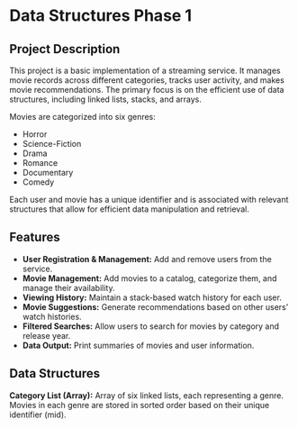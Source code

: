# Data Structures Phase 1

## Project Description

This project is a basic implementation of a streaming service. It manages movie records across different categories, tracks user activity, and makes movie recommendations. The primary 
focus is on the efficient use of data structures, including linked lists, stacks, and arrays.

Movies are categorized into six genres:
- Horror
- Science-Fiction
- Drama
- Romance
- Documentary
- Comedy
  
Each user and movie has a unique identifier and is associated with relevant structures that allow for efficient data manipulation and retrieval.

## Features

- **User Registration & Management:** Add and remove users from the service.
- **Movie Management:** Add movies to a catalog, categorize them, and manage their availability.
- **Viewing History:** Maintain a stack-based watch history for each user.
- **Movie Suggestions:** Generate recommendations based on other users’ watch histories.
- **Filtered Searches:** Allow users to search for movies by category and release year.
- **Data Output:** Print summaries of movies and user information.

## Data Structures
**Category List (Array):** Array of six linked lists, each representing a genre. Movies in each genre are stored in sorted order based on their unique identifier (mid).


